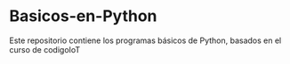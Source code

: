 # Basicos-en-Python
Este repositorio contiene los programas básicos de Python, basados en el curso de codigoIoT
